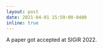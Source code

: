 ```yaml
---
layout: post
date: 2021-04-01 15:59:00-0400
inline: true
---
```


A paper got accepted at SIGIR 2022.
